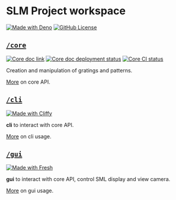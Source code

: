 # SLM Project workspace

[![Made with Deno](https://img.shields.io/badge/deno-v2-white?style=flat-square&logo=deno&logoColor=white&color=black)](https://deno.com)
[![GitHub License](https://img.shields.io/github/license/JOTSR/slm_doe_manipulation?style=flat-square)](https://opensource.org/license/MIT)

## [`/core`](./core)

[![Core doc link](https://img.shields.io/badge/doc-core-blue?style=flat-square&logo=deno)](https://jotsr.github.io/slm_doe_manipulation/)
[![Core doc deployment status](https://img.shields.io/github/actions/workflow/status/JOTSR/slm_doe_manipulation/deploy-core-doc.yml?style=flat-square&logo=github&label=deploy%20doc)](https://github.com/JOTSR/slm_doe_manipulation/actions)
[![Core CI status](https://img.shields.io/github/actions/workflow/status/JOTSR/slm_doe_manipulation/ci-core.yml?style=flat-square&logo=github&label=ci)](https://github.com/JOTSR/slm_doe_manipulation/actions)

Creation and manipulation of gratings and patterns.

[More](./core) on core API.

## [`/cli`](./cli)

[![Made with Cliffy](https://img.shields.io/badge/cli_with-cliffy-8567e3?style=flat-square&labelColor=white)](https://cliffy.io/)

**cli** to interact with core API.

[More](./cli) on cli usage.

## [`/gui`](./gui)

[![Made with Fresh](https://img.shields.io/badge/made_with-fresh-black?style=flat-square&logo=fresh&labelColor=white)](https://fresh.deno.dev)

**gui** to interact with core API, control SML display and view camera.

[More](./gui) on gui usage.
